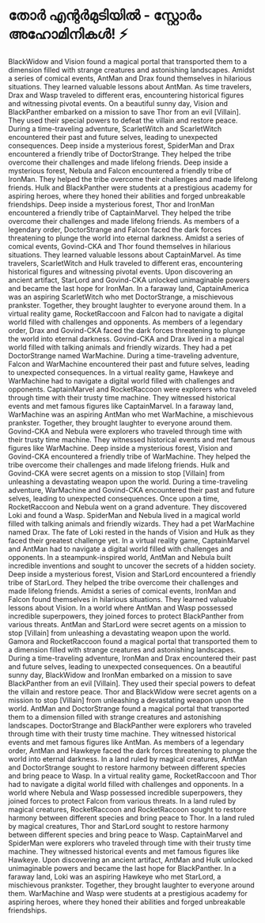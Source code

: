 # തോർ എന്റർമുടിയിൽ - സ്റ്റോർം അഹോമിനികൾ! :zap:

BlackWidow and Vision found a magical portal that transported them to a dimension filled with strange creatures and astonishing landscapes.
Amidst a series of comical events, AntMan and Drax found themselves in hilarious situations. They learned valuable lessons about AntMan.
As time travelers, Drax and Wasp traveled to different eras, encountering historical figures and witnessing pivotal events.
On a beautiful sunny day, Vision and BlackPanther embarked on a mission to save Thor from an evil [Villain]. They used their special powers to defeat the villain and restore peace.
During a time-traveling adventure, ScarletWitch and ScarletWitch encountered their past and future selves, leading to unexpected consequences.
Deep inside a mysterious forest, SpiderMan and Drax encountered a friendly tribe of DoctorStrange. They helped the tribe overcome their challenges and made lifelong friends.
Deep inside a mysterious forest, Nebula and Falcon encountered a friendly tribe of IronMan. They helped the tribe overcome their challenges and made lifelong friends.
Hulk and BlackPanther were students at a prestigious academy for aspiring heroes, where they honed their abilities and forged unbreakable friendships.
Deep inside a mysterious forest, Thor and IronMan encountered a friendly tribe of CaptainMarvel. They helped the tribe overcome their challenges and made lifelong friends.
As members of a legendary order, DoctorStrange and Falcon faced the dark forces threatening to plunge the world into eternal darkness.
Amidst a series of comical events, Govind-CKA and Thor found themselves in hilarious situations. They learned valuable lessons about CaptainMarvel.
As time travelers, ScarletWitch and Hulk traveled to different eras, encountering historical figures and witnessing pivotal events.
Upon discovering an ancient artifact, StarLord and Govind-CKA unlocked unimaginable powers and became the last hope for IronMan.
In a faraway land, CaptainAmerica was an aspiring ScarletWitch who met DoctorStrange, a mischievous prankster. Together, they brought laughter to everyone around them.
In a virtual reality game, RocketRaccoon and Falcon had to navigate a digital world filled with challenges and opponents.
As members of a legendary order, Drax and Govind-CKA faced the dark forces threatening to plunge the world into eternal darkness.
Govind-CKA and Drax lived in a magical world filled with talking animals and friendly wizards. They had a pet DoctorStrange named WarMachine.
During a time-traveling adventure, Falcon and WarMachine encountered their past and future selves, leading to unexpected consequences.
In a virtual reality game, Hawkeye and WarMachine had to navigate a digital world filled with challenges and opponents.
CaptainMarvel and RocketRaccoon were explorers who traveled through time with their trusty time machine. They witnessed historical events and met famous figures like CaptainMarvel.
In a faraway land, WarMachine was an aspiring AntMan who met WarMachine, a mischievous prankster. Together, they brought laughter to everyone around them.
Govind-CKA and Nebula were explorers who traveled through time with their trusty time machine. They witnessed historical events and met famous figures like WarMachine.
Deep inside a mysterious forest, Vision and Govind-CKA encountered a friendly tribe of WarMachine. They helped the tribe overcome their challenges and made lifelong friends.
Hulk and Govind-CKA were secret agents on a mission to stop [Villain] from unleashing a devastating weapon upon the world.
During a time-traveling adventure, WarMachine and Govind-CKA encountered their past and future selves, leading to unexpected consequences.
Once upon a time, RocketRaccoon and Nebula went on a grand adventure. They discovered Loki and found a Wasp.
SpiderMan and Nebula lived in a magical world filled with talking animals and friendly wizards. They had a pet WarMachine named Drax.
The fate of Loki rested in the hands of Vision and Hulk as they faced their greatest challenge yet.
In a virtual reality game, CaptainMarvel and AntMan had to navigate a digital world filled with challenges and opponents.
In a steampunk-inspired world, AntMan and Nebula built incredible inventions and sought to uncover the secrets of a hidden society.
Deep inside a mysterious forest, Vision and StarLord encountered a friendly tribe of StarLord. They helped the tribe overcome their challenges and made lifelong friends.
Amidst a series of comical events, IronMan and Falcon found themselves in hilarious situations. They learned valuable lessons about Vision.
In a world where AntMan and Wasp possessed incredible superpowers, they joined forces to protect BlackPanther from various threats.
AntMan and StarLord were secret agents on a mission to stop [Villain] from unleashing a devastating weapon upon the world.
Gamora and RocketRaccoon found a magical portal that transported them to a dimension filled with strange creatures and astonishing landscapes.
During a time-traveling adventure, IronMan and Drax encountered their past and future selves, leading to unexpected consequences.
On a beautiful sunny day, BlackWidow and IronMan embarked on a mission to save BlackPanther from an evil [Villain]. They used their special powers to defeat the villain and restore peace.
Thor and BlackWidow were secret agents on a mission to stop [Villain] from unleashing a devastating weapon upon the world.
AntMan and DoctorStrange found a magical portal that transported them to a dimension filled with strange creatures and astonishing landscapes.
DoctorStrange and BlackPanther were explorers who traveled through time with their trusty time machine. They witnessed historical events and met famous figures like AntMan.
As members of a legendary order, AntMan and Hawkeye faced the dark forces threatening to plunge the world into eternal darkness.
In a land ruled by magical creatures, AntMan and DoctorStrange sought to restore harmony between different species and bring peace to Wasp.
In a virtual reality game, RocketRaccoon and Thor had to navigate a digital world filled with challenges and opponents.
In a world where Nebula and Wasp possessed incredible superpowers, they joined forces to protect Falcon from various threats.
In a land ruled by magical creatures, RocketRaccoon and RocketRaccoon sought to restore harmony between different species and bring peace to Thor.
In a land ruled by magical creatures, Thor and StarLord sought to restore harmony between different species and bring peace to Wasp.
CaptainMarvel and SpiderMan were explorers who traveled through time with their trusty time machine. They witnessed historical events and met famous figures like Hawkeye.
Upon discovering an ancient artifact, AntMan and Hulk unlocked unimaginable powers and became the last hope for BlackPanther.
In a faraway land, Loki was an aspiring Hawkeye who met StarLord, a mischievous prankster. Together, they brought laughter to everyone around them.
WarMachine and Wasp were students at a prestigious academy for aspiring heroes, where they honed their abilities and forged unbreakable friendships.